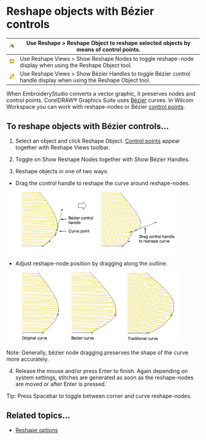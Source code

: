 # Reshape objects with Bézier controls

| ![ReshapeObject00028.png](assets/ReshapeObject00028.png)       | Use Reshape > Reshape Object to reshape selected objects by means of control points.                                |
| -------------------------------------------------------------- | ------------------------------------------------------------------------------------------------------------------- |
| ![ShowReshapeNodes00029.png](assets/ShowReshapeNodes00029.png) | Use Reshape Views > Show Reshape Nodes to toggle reshape-node display when using the Reshape Object tool.           |
| ![ShowHandles00030.png](assets/ShowHandles00030.png)           | Use Reshape Views > Show Bézier Handles to toggle Bézier control handle display when using the Reshape Object tool. |

When EmbroideryStudio converts a vector graphic, it preserves nodes and control points. CorelDRAW® Graphics Suite uses [Bézier](../../glossary/glossary) curves. In Wilcom Workspace you can work with reshape-nodes or Bézier [control points](../../glossary/glossary).

## To reshape objects with Bézier controls...

1. Select an object and click Reshape Object. [Control points](../../glossary/glossary) appear together with Reshape Views toolbar.

2. Toggle on Show Reshape Nodes together with Show Bézier Handles.

3. Reshape objects in one of two ways:

- Drag the control handle to reshape the curve around reshape-nodes.

![reshape00031.png](assets/reshape00031.png)

- Adjust reshape-node position by dragging along the outline.

![reshape00034.png](assets/reshape00034.png)

Note: Generally, bézier node dragging preserves the shape of the curve more accurately.

4. Release the mouse and/or press Enter to finish. Again depending on system settings, stitches are generated as soon as the reshape-nodes are moved or after Enter is pressed.

Tip: Press Spacebar to toggle between corner and curve reshape-nodes.

## Related topics...

- [Reshape options](../../Setup/settings/Reshape_options)
